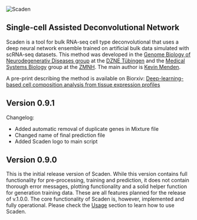 ![Scaden](img/scaden_logo.png)
 
## Single-cell Assisted Deconvolutional Network

Scaden is a tool for bulk RNA-seq cell type deconvolutional that uses a deep neural network ensemble trained
on artificial bulk data simulated with scRNA-seq datasets. This method was developed in the [Genome Biology of Neurodegenerativ Diseases group](https://www.dzne.de/en/research/research-areas/fundamental-research/research-groups/heutink/research-areasfocus/)
at the [DZNE Tübingen](https://www.dzne.de/en/about-us/sites/tuebingen/) and the [Medical Systems Biology](https://www.uke.de/english/departments-institutes/institutes/medical-systems-biology/team/index.html) group at the [ZMNH](https://www.uke.de/english/departments-institutes/centers/center-for-molecular-neurobiology-hamburg-(zmnh)/index.html). The main author is [Kevin Menden](https://github.com/KevinMenden).

A pre-print describing the method is available on Biorxiv:
[Deep-learning-based cell composition analysis from tissue expression profiles](https://www.biorxiv.org/content/10.1101/659227v1)


## Version 0.9.1
Changelog:
+ Added automatic removal of duplicate genes in Mixture file 
+ Changed name of final prediction file
+ Added Scaden logo to main script


## Version 0.9.0
This is the initial release version of Scaden. While this version contains full functionality for pre-processing, training and prediction, it does not
contain thorough error messages, plotting functionality and a solid helper function for generation training data. These are all features
planned for the release of v.1.0.0.
The core functionality of Scaden is, however, implemented and fully operational. Please check the [Usage](usage) section to learn how to use Scaden.